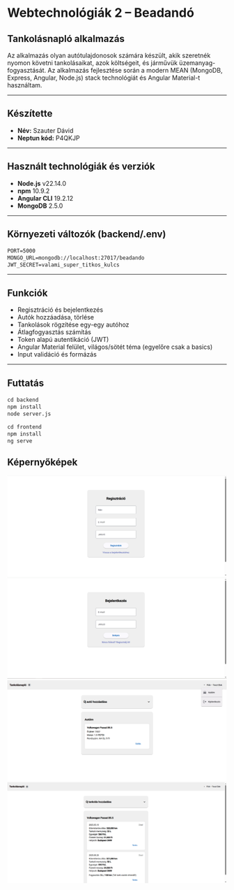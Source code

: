 # Webtechnológiák 2 – Beadandó
## Tankolásnapló alkalmazás
Az alkalmazás olyan autótulajdonosok számára készült, akik szeretnék nyomon követni tankolásaikat, azok költségeit, és járművük üzemanyag-fogyasztását. Az alkalmazás fejlesztése során a modern MEAN (MongoDB, Express, Angular, Node.js) stack technológiát és Angular Material-t használtam.

---

## Készítette
- **Név:** Szauter Dávid  
- **Neptun kód:** P4QKJP  

---

## Használt technológiák és verziók
- **Node.js** v22.14.0
- **npm** 10.9.2
- **Angular CLI** 19.2.12
- **MongoDB** 2.5.0

---

## Környezeti változók (backend/.env)
```dotenv
PORT=5000
MONGO_URL=mongodb://localhost:27017/beadando
JWT_SECRET=valami_super_titkos_kulcs
```

---

## Funkciók
- Regisztráció és bejelentkezés
- Autók hozzáadása, törlése
- Tankolások rögzítése egy-egy autóhoz
- Átlagfogyasztás számítás
- Token alapú autentikáció (JWT)
- Angular Material felület, világos/sötét téma (egyelőre csak a basics)
- Input validáció és formázás

---

## Futtatás

```
cd backend
npm install
node server.js
```

```
cd frontend
npm install
ng serve
```

## Képernyőképek

![Regisztrációs oldal](assets/images/register.png)
![Login oldal](assets/images/login.png)
![Autóim főoldal](assets/images/cars.png)
![Tankolási napló](assets/images/refuel.png)
